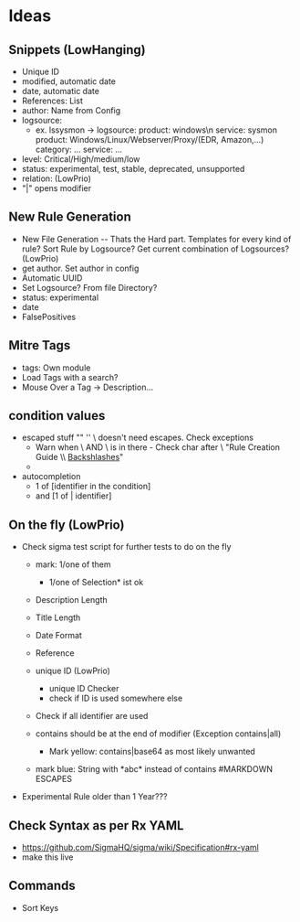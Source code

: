 # Ideas

## Snippets (LowHanging)
- Unique ID
- modified, automatic date
- date, automatic date
- References: List
- author: Name from Config
- logsource: 
    - ex. lssysmon -> logsource: product: windows\n service: sysmon 
    product: Windows/Linux/Webserver/Proxy/(EDR, Amazon,...)
    category: ...
    service: ...
- level: Critical/High/medium/low
- status: experimental, test, stable, deprecated, unsupported
- relation: (LowPrio)
- "|" opens modifier


## New Rule Generation
- New File Generation -- Thats the Hard part. Templates for every kind of rule? Sort Rule by Logsource? Get current combination of Logsources? (LowPrio)
- get author. Set author in config
- Automatic UUID
- Set Logsource? From file Directory?
- status: experimental
- date
- FalsePositives

## Mitre Tags
- tags: Own module
- Load Tags with a search?
- Mouse Over a Tag -> Description...

## condition values 
- escaped stuff "" '' \ doesn't need escapes. Check exceptions
    - Warn when \\ AND \ is in there - Check char after \ "Rule Creation Guide \\\ [Backshlashes](https://github.com/SigmaHQ/sigma/wiki/Rule-Creation-Guide#backslashes)"
    - 
- autocompletion 
    - 1 of [identifier in the condition] 
    - and [1 of | identifier]


## On the fly (LowPrio)
- Check sigma test script for further tests to do on the fly
    - mark: 1/one of them 
        - 1/one of Selection* ist ok
    - Description Length
    - Title Length
    - Date Format
    - Reference     
    - unique ID (LowPrio)
        - unique ID Checker 
        - check if ID is used somewhere else
    
    - Check if all identifier are used
    - contains should be at the end of modifier (Exception contains|all)
        - Mark yellow: contains|base64 as most likely unwanted
    - mark blue: String with \*abc\* instead of contains #MARKDOWN ESCAPES
- Experimental Rule older than 1 Year???

## Check Syntax as per Rx YAML
- https://github.com/SigmaHQ/sigma/wiki/Specification#rx-yaml
- make this live


## Commands
- Sort Keys 